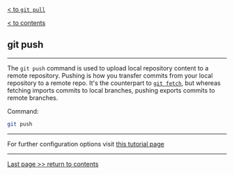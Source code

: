 [< to `git pull`](./3.2_pull.md)

[< to contents](/readme.md)

## **git push**

---

The `git push` command is used to upload local repository content to a remote repository. Pushing is how you transfer commits from your local repository to a remote repo. It's the counterpart to [`git fetch`][3.3.1], but whereas fetching imports commits to local branches, pushing exports commits to remote branches.

Command:

```bash =
git push
```
---

For further configuration options visit [this tutorial page][3.3.2]

[3.3.1]: ./3.1_fetch.md
[3.3.2]: https://www.atlassian.com/git/tutorials/syncing/git-push "Atlassian tutorial"

---

[Last page >> return to contents](/readme.md)
